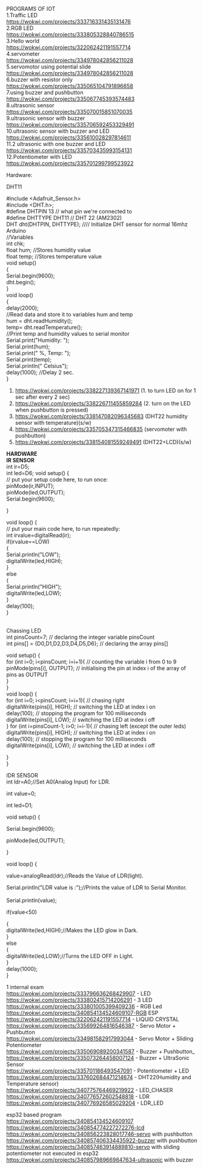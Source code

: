 PROGRAMS OF IOT<br>
1.Traffic LED<br>
https://wokwi.com/projects/333716331435131476<br>
2.RGB LED<br>
https://wokwi.com/projects/333805328840786515<br>
3.Hello world<br>
https://wokwi.com/projects/322062421191557714<br>
4.servometer<br>
https://wokwi.com/projects/334978042856211028<br>
5.servomotor using potential slide<br>
https://wokwi.com/projects/334978042856211028<br>
6.buzzer with resistor only<br>
https://wokwi.com/projects/335065104791896658<br>
7.using buzzer and pushbutton<br>
https://wokwi.com/projects/335067745393574483<br>
8.ultrasonic sensor<br>
https://wokwi.com/projects/335070015851070035<br>
9.ultrasonic sensor with buzzer<br>
https://wokwi.com/projects/335706592453329491<br>
10.ultrasonic sensor with buzzer and LED<br>
https://wokwi.com/projects/335610028297814611<br>
11.2 ultrasonic with one buzzer and LED<br>
https://wokwi.com/projects/335703435993154131<br>
12.Potentiometer with LED<br>
https://wokwi.com/projects/335701299799523922<br>



Hardware:<br>

DHT11<br>

#include <Adafruit_Sensor.h><br>
#include <DHT.h>;<br>
#define DHTPIN 13     // what pin we're connected to<br>
#define DHTTYPE DHT11   // DHT 22  (AM2302)<br>
DHT dht(DHTPIN, DHTTYPE); //// Initialize DHT sensor for normal 16mhz Arduino<br>
//Variables<br>
int chk;<br>
float hum;  //Stores humidity value<br>
float temp; //Stores temperature value<br>
void setup()<br>
{<br>
  Serial.begin(9600);<br>
  dht.begin();<br>
}<br>
void loop()<br>
{<br>
delay(2000);<br>
//Read data and store it to variables hum and temp<br>
hum = dht.readHumidity();<br>
temp= dht.readTemperature();<br>
//Print temp and humidity values to serial monitor<br>
Serial.print("Humidity: ");<br>
Serial.print(hum);<br>
Serial.print(" %, Temp: ");<br>
Serial.print(temp);<br>
Serial.println(" Celsius");<br>
delay(1000); //Delay 2 sec.<br>
}<br>



1.   https://wokwi.com/projects/338227139367141971      (1. to turn LED on for 1 sec after every 2 sec)<br>
2.   https://wokwi.com/projects/338226711455859284      (2. turn on the LED when pushbutton is pressed)<br>
3.   https://wokwi.com/projects/338147082096345683      (DHT22 humidity sensor with temperature)(s/w)<br>
4.   https://wokwi.com/projects/335705347315466835      (servomoter with pushbutton)<br>
5.   https://wokwi.com/projects/338154081559249491      (DHT22+LCD)(s/w)<br>



**HARDWARE**<br>
**IR SENSOR**<br>
int ir=D5;<br>
int led=D6;
void setup() {<br>
  // put your setup code here, to run once:<br>
  pinMode(ir,INPUT);<br>
    pinMode(led,OUTPUT);<br>
    Serial.begin(9600);<br>
    
}<br>

void loop() {<br>
  // put your main code here, to run repeatedly:<br>
  int irvalue=digitalRead(ir);<br>
  if(irvalue==LOW)<br>
  {<br>
    Serial.println("LOW");<br>
    digitalWrite(led,HIGH);<br>
  }<br>
  else<br>
  {<br>
    Serial.println("HIGH");<br>
    digitalWrite(led,LOW);<br>
  }<br>
delay(100);<br>
}<br>

</br>
Chassing LED<br>
int pinsCount=7; // declaring the integer variable pinsCount<br>
int pins[] = {D0,D1,D2,D3,D4,D5,D6}; // declaring the array pins[]<br>

void setup() {<br>
for (int i=0; i<pinsCount; i=i+1){ // counting the variable i from 0 to 9<br>
pinMode(pins[i], OUTPUT); // initialising the pin at index i of the array of pins as OUTPUT<br>
}<br>
}<br>
void loop() {<br>
for (int i=0; i<pinsCount; i=i+1){ // chasing right<br>
digitalWrite(pins[i], HIGH); // switching the LED at index i on<br>
delay(100); // stopping the program for 100 milliseconds<br>
digitalWrite(pins[i], LOW); // switching the LED at index i off<br>
}
for (int i=pinsCount-1; i>0; i=i-1){ // chasing left (except the outer leds)<br>
digitalWrite(pins[i], HIGH); // switching the LED at index i on<br>
delay(100); // stopping the program for 100 milliseconds<br>
digitalWrite(pins[i], LOW); // switching the LED at index i off<br>

}<br>
}<br>


IDR SENSOR<br>
int ldr=A0;//Set A0(Analog Input) for LDR.<br>

int value=0;<br>

int led=D1;<br>

void setup() {<br>

Serial.begin(9600);<br>

pinMode(led,OUTPUT);<br>

}<br>


void loop() {<br>

value=analogRead(ldr);//Reads the Value of LDR(light).<br>

Serial.println("LDR value is :");//Prints the value of LDR to Serial Monitor.<br>
<br>
Serial.println(value);<br>

if(value<50)<br>

{<br>
digitalWrite(led,HIGH);//Makes the LED glow in Dark.<br>
}<br>
else<br>
{<br>
digitalWrite(led,LOW);//Turns the LED OFF in Light.<br>
}<br>
delay(1000);<br>
}<br>

1 internal exam<br>
https://wokwi.com/projects/333796636268429907 - LED<br>
https://wokwi.com/projects/333802415714206291 - 3 LED<br>
https://wokwi.com/projects/333801005399409236 - RGB Led<br>
https://wokwi.com/projects/340854134524609107-RGB ESP<br>
https://wokwi.com/projects/322062421191557714 - LIQUID CRYSTAL<br>
https://wokwi.com/projects/335699264816546387 - Servo Motor + Pushbutton<br>
https://wokwi.com/projects/334981582917993044 - Servo Motor + Sliding Potentiometer<br>
https://wokwi.com/projects/335069089200341587 - Buzzer + Pushbutton_<br>
https://wokwi.com/projects/335073264458007124 - Buzzer + UltraSonic Sensor<br>
https://wokwi.com/projects/335701186493547091 - Potentiometer + LED<br>
https://wokwi.com/projects/337602684471214674 - DHT22(Humidity and Temperature sensor)<br>
https://wokwi.com/projects/340775764469219922 - LED_CHASER<br>
https://wokwi.com/projects/340776572602548818 - LDR<br>
https://wokwi.com/projects/340776926585029204 - LDR_LED<br>

esp32 based program<br>
https://wokwi.com/projects/340854134524609107<br>
https://wokwi.com/projects/340854774227272276-lcd<br>
https://wokwi.com/projects/340856223828017746-servo with pushbutton<br>
https://wokwi.com/projects/340857406334435922-buzzer with pushbutton<br>
https://wokwi.com/projects/340857463914889810-servo with sliding potentiometer not executed in esp32<br>
https://wokwi.com/projects/340857989669847634-ultrasonic with buzzer<br>
